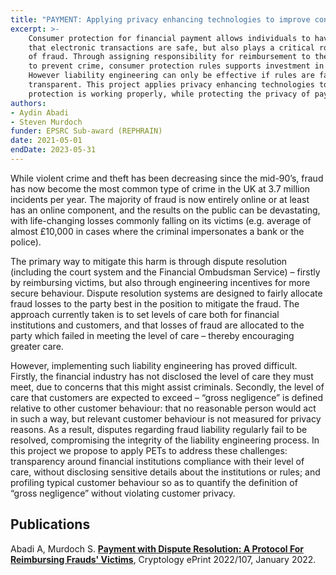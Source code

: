 ```yaml
---
title: "PAYMENT: Applying privacy enhancing technologies to improve consumer protection"
excerpt: >-
    Consumer protection for financial payment allows individuals to have confidence
    that electronic transactions are safe, but also plays a critical role in reducing levels
    of fraud. Through assigning responsibility for reimbursement to the party in the best position
    to prevent crime, consumer protection rules supports investment in fraud-prevention technology.
    However liability engineering can only be effective if rules are fair and implementation is
    transparent. This project applies privacy enhancing technologies to ensure that consumer
    protection is working properly, while protecting the privacy of payment system participants.
authors:
- Aydin Abadi
- Steven Murdoch
funder: EPSRC Sub-award (REPHRAIN)
date: 2021-05-01
endDate: 2023-05-31
---
```


While violent crime and theft has been decreasing since the mid-90’s, fraud has now become the most common type of crime in the UK at 3.7 million incidents per year. The majority of fraud is now entirely online or at least has an online component, and the results on the public can be devastating, with life-changing losses commonly falling on its victims (e.g. average of almost £10,000 in cases where the criminal impersonates a bank or the police).

The primary way to mitigate this harm is through dispute resolution (including the court system and the Financial Ombudsman Service) – firstly by reimbursing victims, but also through engineering incentives for more secure behaviour. Dispute resolution systems are designed to fairly allocate fraud losses to the party best in the position to mitigate the fraud. The approach currently taken is to set levels of care both for financial institutions and customers, and that losses of fraud are allocated to the party which failed in meeting the level of care – thereby encouraging greater care.

However, implementing such liability engineering has proved difficult. Firstly, the financial industry has not disclosed the level of care they must meet, due to concerns that this might assist criminals. Secondly, the level of care that customers are expected to exceed – “gross negligence” is defined relative to other customer behaviour: that no reasonable person would act in such a way, but relevant customer behaviour is not measured for privacy reasons. As a result, disputes regarding fraud liability regularly fail to be resolved, compromising the integrity of the liability engineering process. In this project we propose to apply PETs to address these challenges: transparency around financial institutions compliance with their level of care, without disclosing sensitive details about the institutions or rules; and profiling typical customer behaviour so as to quantify the definition of “gross negligence” without violating customer privacy.

## Publications

Abadi A, Murdoch S. **[Payment with Dispute Resolution: A Protocol For Reimbursing Frauds' Victims](https://eprint.iacr.org/2022/107)**, Cryptology ePrint 2022/107, January 2022.